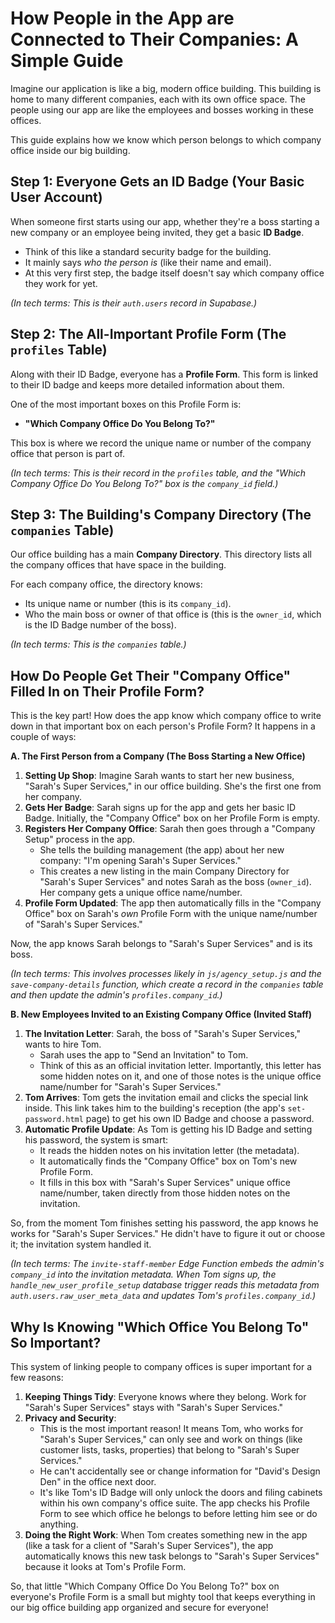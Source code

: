 # How People in the App are Connected to Their Companies: A Simple Guide

Imagine our application is like a big, modern office building. This building is home to many different companies, each with its own office space. The people using our app are like the employees and bosses working in these offices.

This guide explains how we know which person belongs to which company office inside our big building.

## Step 1: Everyone Gets an ID Badge (Your Basic User Account)

When someone first starts using our app, whether they're a boss starting a new company or an employee being invited, they get a basic **ID Badge**.

*   Think of this like a standard security badge for the building.
*   It mainly says *who the person is* (like their name and email).
*   At this very first step, the badge itself doesn't say which company office they work for yet.

*(In tech terms: This is their `auth.users` record in Supabase.)*

## Step 2: The All-Important Profile Form (The `profiles` Table)

Along with their ID Badge, everyone has a **Profile Form**. This form is linked to their ID badge and keeps more detailed information about them.

One of the most important boxes on this Profile Form is:

*   **"Which Company Office Do You Belong To?"**

This box is where we record the unique name or number of the company office that person is part of.

*(In tech terms: This is their record in the `profiles` table, and the "Which Company Office Do You Belong To?" box is the `company_id` field.)*

## Step 3: The Building's Company Directory (The `companies` Table)

Our office building has a main **Company Directory**. This directory lists all the company offices that have space in the building.

For each company office, the directory knows:

*   Its unique name or number (this is its `company_id`).
*   Who the main boss or owner of that office is (this is the `owner_id`, which is the ID Badge number of the boss).

*(In tech terms: This is the `companies` table.)*

## How Do People Get Their "Company Office" Filled In on Their Profile Form?

This is the key part! How does the app know which company office to write down in that important box on each person's Profile Form? It happens in a couple of ways:

**A. The First Person from a Company (The Boss Starting a New Office)**

1.  **Setting Up Shop**: Imagine Sarah wants to start her new business, "Sarah's Super Services," in our office building. She's the first one from her company.
2.  **Gets Her Badge**: Sarah signs up for the app and gets her basic ID Badge. Initially, the "Company Office" box on her Profile Form is empty.
3.  **Registers Her Company Office**: Sarah then goes through a "Company Setup" process in the app.
    *   She tells the building management (the app) about her new company: "I'm opening Sarah's Super Services."
    *   This creates a new listing in the main Company Directory for "Sarah's Super Services" and notes Sarah as the boss (`owner_id`). Her company gets a unique office name/number.
4.  **Profile Form Updated**: The app then automatically fills in the "Company Office" box on Sarah's *own* Profile Form with the unique name/number of "Sarah's Super Services."

Now, the app knows Sarah belongs to "Sarah's Super Services" and is its boss.

*(In tech terms: This involves processes likely in `js/agency_setup.js` and the `save-company-details` function, which create a record in the `companies` table and then update the admin's `profiles.company_id`.)*

**B. New Employees Invited to an Existing Company Office (Invited Staff)**

1.  **The Invitation Letter**: Sarah, the boss of "Sarah's Super Services," wants to hire Tom.
    *   Sarah uses the app to "Send an Invitation" to Tom.
    *   Think of this as an official invitation letter. Importantly, this letter has some hidden notes on it, and one of those notes is the unique office name/number for "Sarah's Super Services."
2.  **Tom Arrives**: Tom gets the invitation email and clicks the special link inside. This link takes him to the building's reception (the app's `set-password.html` page) to get his own ID Badge and choose a password.
3.  **Automatic Profile Update**: As Tom is getting his ID Badge and setting his password, the system is smart:
    *   It reads the hidden notes on his invitation letter (the metadata).
    *   It automatically finds the "Company Office" box on Tom's new Profile Form.
    *   It fills in this box with "Sarah's Super Services" unique office name/number, taken directly from those hidden notes on the invitation.

So, from the moment Tom finishes setting his password, the app knows he works for "Sarah's Super Services." He didn't have to figure it out or choose it; the invitation system handled it.

*(In tech terms: The `invite-staff-member` Edge Function embeds the admin's `company_id` into the invitation metadata. When Tom signs up, the `handle_new_user_profile_setup` database trigger reads this metadata from `auth.users.raw_user_meta_data` and updates Tom's `profiles.company_id`.)*

## Why Is Knowing "Which Office You Belong To" So Important?

This system of linking people to company offices is super important for a few reasons:

1.  **Keeping Things Tidy**: Everyone knows where they belong. Work for "Sarah's Super Services" stays with "Sarah's Super Services."
2.  **Privacy and Security**:
    *   This is the most important reason! It means Tom, who works for "Sarah's Super Services," can only see and work on things (like customer lists, tasks, properties) that belong to "Sarah's Super Services."
    *   He can't accidentally see or change information for "David's Design Den" in the office next door.
    *   It's like Tom's ID Badge will only unlock the doors and filing cabinets within his own company's office suite. The app checks his Profile Form to see which office he belongs to before letting him see or do anything.
3.  **Doing the Right Work**: When Tom creates something new in the app (like a task for a client of "Sarah's Super Services"), the app automatically knows this new task belongs to "Sarah's Super Services" because it looks at Tom's Profile Form.

So, that little "Which Company Office Do You Belong To?" box on everyone's Profile Form is a small but mighty tool that keeps everything in our big office building app organized and secure for everyone!
